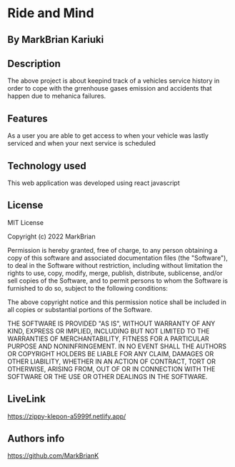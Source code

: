 # Ride and Mind

## By MarkBrian Kariuki

## Description

The above project is about keepind track of a vehicles service history in order to cope with the grrenhouse gases emission and accidents that happen due to mehanica failures.

## Features

As a user you are able to get access to when your vehicle was lastly serviced and when your next service is scheduled

## Technology used

This web application was developed using react javascript

## License

MIT License

Copyright (c) 2022 MarkBrian

Permission is hereby granted, free of charge, to any person obtaining a copy
of this software and associated documentation files (the "Software"), to deal
in the Software without restriction, including without limitation the rights
to use, copy, modify, merge, publish, distribute, sublicense, and/or sell
copies of the Software, and to permit persons to whom the Software is
furnished to do so, subject to the following conditions:

The above copyright notice and this permission notice shall be included in all
copies or substantial portions of the Software.

THE SOFTWARE IS PROVIDED "AS IS", WITHOUT WARRANTY OF ANY KIND, EXPRESS OR
IMPLIED, INCLUDING BUT NOT LIMITED TO THE WARRANTIES OF MERCHANTABILITY,
FITNESS FOR A PARTICULAR PURPOSE AND NONINFRINGEMENT. IN NO EVENT SHALL THE
AUTHORS OR COPYRIGHT HOLDERS BE LIABLE FOR ANY CLAIM, DAMAGES OR OTHER
LIABILITY, WHETHER IN AN ACTION OF CONTRACT, TORT OR OTHERWISE, ARISING FROM,
OUT OF OR IN CONNECTION WITH THE SOFTWARE OR THE USE OR OTHER DEALINGS IN THE
SOFTWARE.



## LiveLink

https://zippy-klepon-a5999f.netlify.app/

## Authors info

https://github.com/MarkBrianK
